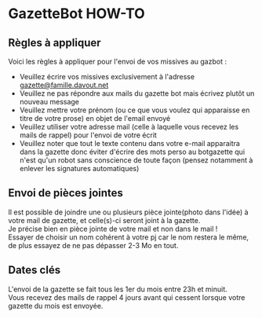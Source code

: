 # GazetteBot HOW-TO

## Règles à appliquer
Voici les règles à appliquer pour l'envoi de vos missives au gazbot :

- Veuillez écrire vos missives exclusivement à l'adresse gazette@famille.davout.net
- Veuillez ne pas répondre aux mails du gazette bot mais écrivez plutôt un nouveau message
- Veuillez mettre votre prénom (ou ce que vous voulez qui apparaisse en titre de votre prose) en objet de l'email envoyé
- Veuillez utiliser votre adresse mail (celle à laquelle vous recevez les mails de rappel) pour l'envoi de votre écrit
- Veuillez noter que tout le texte contenu dans votre e-mail apparaitra dans la gazette donc éviter d'écrire des mots perso au botgazette qui n'est qu'un robot sans conscience de toute façon (pensez notamment à enlever les signatures automatiques)

## Envoi de pièces jointes
Il est possible de joindre une ou plusieurs pièce jointe(photo dans l'idée) à votre mail de gazette, et celle(s)-ci seront joint à la gazette.  
Je précise bien en pièce jointe de votre mail et non dans le mail !  
Essayer de choisir un nom cohérent à votre pj car le nom restera le même, de plus essayez de ne pas dépasser 2-3 Mo en tout.

## Dates clés
L'envoi de la gazette se fait tous les 1er du mois entre 23h et minuit.  
Vous recevez des mails de rappel 4 jours avant qui cessent lorsque votre gazette du mois est envoyée.
